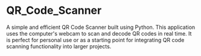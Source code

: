 # QR_Code_Scanner
A simple and efficient QR Code Scanner built using Python. This application uses the computer's webcam to scan and decode QR codes in real time. It is perfect for personal use or as a starting point for integrating QR code scanning functionality into larger projects.
